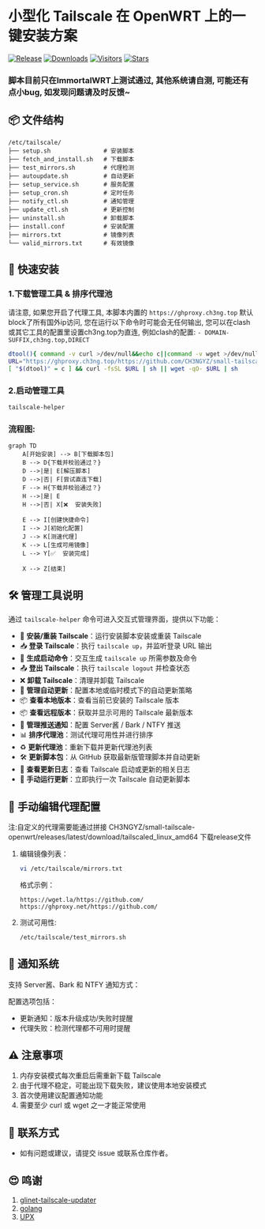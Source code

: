 # 小型化 Tailscale 在 OpenWRT 上的一键安装方案
[![Release](https://img.shields.io/github/release/CH3NGYZ/small-tailscale-openwrt)](https://github.com/CH3NGYZ/small-tailscale-openwrt/releases/latest)
[![Downloads](https://img.shields.io/github/downloads/CH3NGYZ/small-tailscale-openwrt/latest/total)](https://github.com/CH3NGYZ/small-tailscale-openwrt/releases/latest)
[![Visitors](https://api.visitorbadge.io/api/visitors?path=https%3A%2F%2Fgithub.com%2FCH3NGYZ%2Fsmall-tailscale-openwrt&label=views&countColor=%23263759&style=flat)](https://github.com/CH3NGYZ/small-tailscale-openwrt)
[![Stars](https://img.shields.io/github/stars/CH3NGYZ/small-tailscale-openwrt)](https://github.com/CH3NGYZ/small-tailscale-openwrt/stargazers)

### 脚本目前只在ImmortalWRT上测试通过, 其他系统请自测, 可能还有点小bug, 如发现问题请及时反馈~

## 📦 文件结构
```
/etc/tailscale/
├── setup.sh               # 安装脚本
├── fetch_and_install.sh   # 下载脚本
├── test_mirrors.sh        # 代理检测
├── autoupdate.sh          # 自动更新
├── setup_service.sh       # 服务配置
├── setup_cron.sh          # 定时任务
├── notify_ctl.sh          # 通知管理
├── update_ctl.sh          # 更新控制
├── uninstall.sh           # 卸载脚本
├── install.conf           # 安装配置
├── mirrors.txt            # 镜像列表
└── valid_mirrors.txt      # 有效镜像
```

## 🚀 快速安装

### 1.下载管理工具 & 排序代理池
   请注意, 如果您开启了代理工具, 本脚本内置的 `https://ghproxy.ch3ng.top` 默认block了所有国外ip访问, 您在运行以下命令时可能会无任何输出, 您可以在clash或其它工具的配置里设置ch3ng.top为直连, 例如clash的配置: `- DOMAIN-SUFFIX,ch3ng.top,DIRECT`
   ```bash
   dtool(){ command -v curl >/dev/null&&echo c||command -v wget >/dev/null&&echo w||exit 1; }
   URL="https://ghproxy.ch3ng.top/https://github.com/CH3NGYZ/small-tailscale-openwrt/raw/refs/heads/main/install.sh"
   [ "$(dtool)" = c ] && curl -fsSL $URL | sh || wget -qO- $URL | sh
   ```

### 2.启动管理工具
   ```bash
   tailscale-helper
   ```
### 流程图:

```mermaid
graph TD
    A[开始安装] --> B[下载脚本包]
    B --> D{下载并校验通过？}
    D -->|是| E[解压脚本]
    D -->|否| F[尝试直连下载]
    F --> H{下载并校验通过？}
    H -->|是| E
    H -->|否| X[❌  安装失败]
    
    E --> I[创建快捷命令]
    I --> J[初始化配置]
    J --> K[测速代理]
    K --> L[生成可用镜像]
    L --> Y[✅  安装完成]
    
    X --> Z[结束]
```

## 🛠️ 管理工具说明

通过 `tailscale-helper` 命令可进入交互式管理界面，提供以下功能：

- 💾 **安装/重装 Tailscale**：运行安装脚本安装或重装 Tailscale
- 📥 **登录 Tailscale**：执行 `tailscale up`，并监听登录 URL 输出
- 📝 **生成启动命令**：交互生成 `tailscale up` 所需参数及命令
- 📤 **登出 Tailscale**：执行 `tailscale logout` 并检查状态
- ❌ **卸载 Tailscale**：清理并卸载 Tailscale
- 🔄 **管理自动更新**：配置本地或临时模式下的自动更新策略
- 📦 **查看本地版本**：查看当前已安装的 Tailscale 版本
- 📦 **查看远程版本**：获取并显示可用的 Tailscale 最新版本
- 🔔 **管理推送通知**：配置 Server酱 / Bark / NTFY 推送
- 📊 **排序代理池**：测试代理可用性并进行排序
- ♻️ **更新代理池**：重新下载并更新代理池列表
- 🛠️ **更新脚本包**：从 GitHub 获取最新版管理脚本并自动更新
- 📜 **查看更新日志**：查看 Tailscale 启动或更新的相关日志
- 🔄 **手动运行更新**：立即执行一次 Tailscale 自动更新脚本

## 📡 手动编辑代理配置
   注:自定义的代理需要能通过拼接 CH3NGYZ/small-tailscale-openwrt/releases/latest/download/tailscaled_linux_amd64 下载release文件
   1. 编辑镜像列表：
      ```bash
      vi /etc/tailscale/mirrors.txt
      ```
      格式示例：
      ```
      https://wget.la/https://github.com/
      https://ghproxy.net/https://github.com/
      ```
   2. 测试可用性:
      ```bash
      /etc/tailscale/test_mirrors.sh
      ```

## 🔔 通知系统
支持 Server酱、Bark 和 NTFY 通知方式：

配置选项包括：

- 更新通知：版本升级成功/失败时提醒
- 代理失败：检测代理都不可用时提醒

## ⚠️  注意事项
1. 内存安装模式每次重启后需重新下载 Tailscale
2. 由于代理不稳定，可能出现下载失败，建议使用本地安装模式
3. 首次使用建议配置通知功能
4. 需要至少 curl 或 wget 之一才能正常使用

## 💬 联系方式

- 如有问题或建议，请提交 issue 或联系仓库作者。

## 😍 鸣谢
   1. [glinet-tailscale-updater](https://github.com/Admonstrator/glinet-tailscale-updater)
   2. [golang](https://github.com/golang/go)
   3. [UPX](https://github.com/upx/upx)
